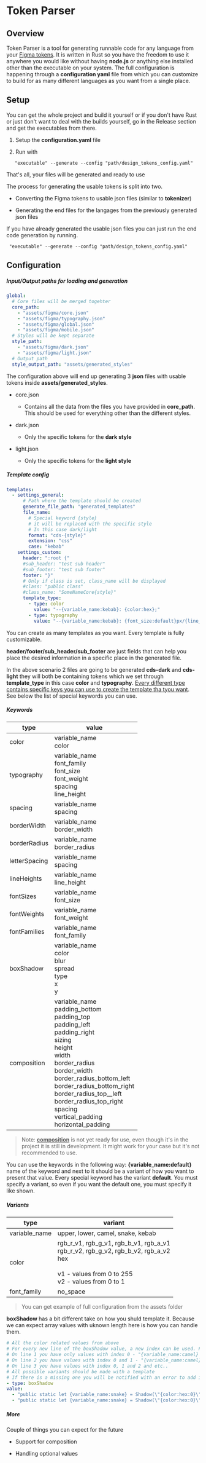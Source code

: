 # Token Parser

## Overview

Token Parser is a tool for generating runnable code for any language from your [Figma tokens](https://github.com/tokens-studio/figma-plugin). It is written in Rust so you have the freedom to use it anywhere you would like without having **node.js** or anything else installed other than the executable on your system. The full configuration is happening through a **configuration yaml** file from which you can customize to build for as many different languages as you want from a single place. 

## Setup

You can get the whole project and build it yourself or if you don't have Rust or just don't want to deal with the builds yourself, go in the Release section and get the executables from there. 

1. Setup the **configuration.yaml** file

2. Run with 

```shell
   "executable" --generate --config "path/design_tokens_config.yaml"
```

That's all, your files will be generated and ready to use

The process for generating the usable tokens is split into two.

- Converting the Figma tokens to usable json files (similar to **tokenizer**)

- Generating the end files for the langages from the previously generated json files

If you have already generated the usable json files you can just run the end code generation by running.

```shell
 "executable" --generate --config "path/design_tokens_config.yaml"
```

## Configuration

##### Input/Output paths for loading and generation

```yaml
global:
  # Core files will be merged togehter
  core_path: 
    - "assets/figma/core.json"
    - "assets/figma/typography.json"
    - "assets/figma/global.json"
    - "assets/figma/mobile.json"
  # Styles will be kept separate
  style_path:
    - "assets/figma/dark.json"
    - "assets/figma/light.json"
  # Output path 
  style_output_path: "assets/generated_styles"
```

The configuration above will end up generating 3 **json** files with usable tokens inside **assets/generated_styles**. 

- core.json
  
  - Contains all the data from the files you have provided in **core_path**. This should be used for everything other than the different styles.

- dark.json
  
  - Only the specific tokens for the **dark style**

- light.json
  
  - Only the specific tokens for the **light style**

##### Template config

```yaml
templates:
  - settings_general:
      # Path where the template should be created
      generate_file_path: "generated_templates"
      file_name:
        # Special keyword {style}
        # it will be replaced with the specific style
        # In this case dark/light
        format: "cds-{style}"
        extension: "css"
        case: "kebab"
    settings_custom:
      header: ":root {"
      #sub_header: "test sub header"
      #sub_footer: "test sub footer"
      footer: "}"
      # Only if class is set, class_name will be displayed
      #class: "public class"
      #class_name: "SomeNameCore{style}"
      template_type:
        - type: color
          value: "--{variable_name:kebab}: {color:hex};"
        - type: typography
          value: "--{variable_name:kebab}: {font_size:default}px/{line_height:default}px {font_family:default};"
```

You can create as many templates as you want. Every template is fully customizable.

**header/footer/sub_header/sub_footer** are just fields that can help you place the desired information in a specific place in the generated file.

In the above scenario 2 files are going to be generated **cds-dark** and **cds-light** they will both be containing tokens which we set through **template_type** in this case **color** and **typography**.  <u>Every different type contains specific keys you can use to create the template tha tyou want</u>. See below the list of special keywords you can use.

##### Keywords

| type          | value                                                                                                                                                                                                                                                                                                                               |
| ------------- | ----------------------------------------------------------------------------------------------------------------------------------------------------------------------------------------------------------------------------------------------------------------------------------------------------------------------------------- |
| color         | variable_name<br/>color                                                                                                                                                                                                                                                                                                             |
| typography    | variable_name<br/>font_family<br/>font_size<br/>font_weight<br/>spacing<br/>line_height                                                                                                                                                                                                                                             |
| spacing       | variable_name<br/>spacing                                                                                                                                                                                                                                                                                                           |
| borderWidth   | variable_name<br/>border_width                                                                                                                                                                                                                                                                                                      |
| borderRadius  | variable_name<br/>border_radius                                                                                                                                                                                                                                                                                                     |
| letterSpacing | variable_name<br/>spacing                                                                                                                                                                                                                                                                                                           |
| lineHeights   | variable_name<br/>line_height                                                                                                                                                                                                                                                                                                       |
| fontSizes     | variable_name<br/>font_size                                                                                                                                                                                                                                                                                                         |
| fontWeights   | variable_name<br/>font_weight                                                                                                                                                                                                                                                                                                       |
| fontFamilies  | variable_name<br/>font_family                                                                                                                                                                                                                                                                                                       |
| boxShadow     | variable_name<br/>color<br/>blur<br/>spread<br/>type<br/>x<br/>y                                                                                                                                                                                                                                                                    |
| composition   | variable_name<br/>padding_bottom<br/>padding_top<br/>padding_left<br/>padding_right<br/>sizing<br/>height<br/>width<br/>border_radius<br/>border_width<br/>border_radius_bottom_left<br/>border_radius_bottom_right<br/>border_radius_top__left<br/>border_radius_top_right<br/>spacing<br/>vertical_padding<br/>horizontal_padding |

> Note: **<u>composition</u>** is not yet ready for use, even though it's in the project it is still in development. It might work for your case but it's not recommended to use.



You can use the keywords in the following way: **{variable_name:default}** name of the keyword and next to it should be a variant of how you want to present that value. Every special keyword has the variant **default**. You must specify a variant, so even if you want the default one, you must specify it like shown.

##### Variants

| type          | variant                                                                                                                                                  |
| ------------- | -------------------------------------------------------------------------------------------------------------------------------------------------------- |
| variable_name | upper, lower, camel, snake, kebab                                                                                                                        |
| color         | rgb_r_v1, rgb_g_v1, rgb_b_v1, rgb_a_v1<br/>rgb_r_v2, rgb_g_v2, rgb_b_v2, rgb_a_v2<br/>hex<br/><br/>v1 - values from 0 to 255<br/>v2 - values from 0 to 1 |
| font_family   | no_space                                                                                                                                                 |

> You can get example of full configuration from the assets folder



**boxShadow** has a bit different take on how you shuld template it. Because we can expect array values with uknown length here is how you can handle them.

```yaml
# All the color related values from above
# For every new line of the boxShadow value, a new index can be used. For example:
# On line 1 you have only values with index 0 - "{variable_name:camel} = Shadow(\"{color:hex:0}\")"
# On line 2 you have values with index 0 and 1 - "{variable_name:camel} = Shadow(\"{color:hex:0}\", \"{color:hex:1}\")"
# On line 3 you have values with index 0, 1 and 2 and etc.. 
# All possible variants should be made with a template
# If there is a missing one you will be notified with an error to add it
- type: boxShadow
value: 
  - "public static let {variable_name:snake} = Shadow(\"{color:hex:0}\")"
  - "public static let {variable_name:snake} = Shadow(\"{color:hex:0}\", \"{color:hex:1}\")"
```

##### More

Couple of things you can expect for the future

- Support for composition

- Handling optional values  

